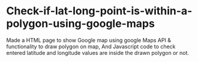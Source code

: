 # Check-if-lat-long-point-is-within-a-polygon-using-google-maps
Made a HTML page to show Google map using google Maps API & functionality to draw polygon on map, 
And Javascript code to check entered latitude and longitude values are inside the drawn polygon or not.
